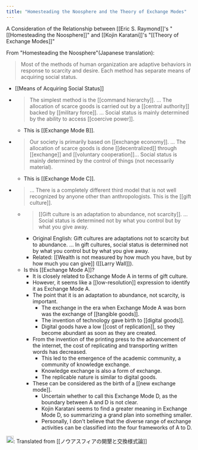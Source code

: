 ```yaml
---
title: "Homesteading the Noosphere and the Theory of Exchange Modes"
---
```


A Consideration of the Relationship between [[Eric S. Raymond]]'s "[[Homesteading the Noosphere]]" and [[Kojin Karatani]]'s "[[Theory of Exchange Modes]]"

From "Homesteading the Noosphere"(Japanese translation):
>  Most of the methods of human organization are adaptive behaviors in response to scarcity and desire. Each method has separate means of acquiring social status.
- [[Means of Acquiring Social Status]]
- >  The simplest method is the [[command hierarchy]]. ... The allocation of scarce goods is carried out by a [[central authority]] backed by [[military force]]. ... Social status is mainly determined by the ability to access [[coercive power]].
    - This is [[Exchange Mode B]].
- >  Our society is primarily based on [[exchange economy]]. ... The allocation of scarce goods is done [[decentralized]] through [[exchange]] and [[voluntary cooperation]]... Social status is mainly determined by the control of things (not necessarily material).
    - This is [[Exchange Mode C]].
- >  ... There is a completely different third model that is not well recognized by anyone other than anthropologists. This is the [[gift culture]].
    - >  [[Gift culture is an adaptation to abundance, not scarcity]]. ... Social status is determined not by what you control but by what you give away.
        - Original English: Gift cultures are adaptations not to scarcity but to abundance. ... In gift cultures, social status is determined not by what you control but by what you give away.
        - Related: [[Wealth is not measured by how much you have, but by how much you can give]] ([[Larry Wall]]).
    - Is this [[Exchange Mode A]]?
        - It is closely related to Exchange Mode A in terms of gift culture.
        - However, it seems like a [[low-resolution]] expression to identify it as Exchange Mode A.
        - The point that it is an adaptation to abundance, not scarcity, is important.
            - The exchange in the era when Exchange Mode A was born was the exchange of [[tangible goods]].
            - The invention of technology gave birth to [[digital goods]].
            - Digital goods have a low [[cost of replication]], so they become abundant as soon as they are created.
        - From the invention of the printing press to the advancement of the internet, the cost of replicating and transporting written words has decreased.
            - This led to the emergence of the academic community, a community of knowledge exchange.
            - Knowledge exchange is also a form of exchange.
            - The replicable nature is similar to digital goods.
        - These can be considered as the birth of a [[new exchange mode]].
            - Uncertain whether to call this Exchange Mode D, as the boundary between A and D is not clear.
            - Kojin Karatani seems to find a greater meaning in Exchange Mode D, so summarizing a grand plan into something smaller.
            - Personally, I don't believe that the diverse range of exchange activities can be classified into the four frameworks of A to D.

<img src='https://scrapbox.io/api/pages/nishio/en/icon' alt='en.icon' height="19.5"/>: Translated from [[ノウアスフィアの開墾と交換様式論]]